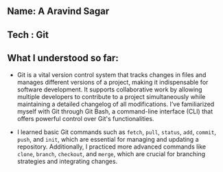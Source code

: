 ## Name: A Aravind Sagar
## Tech : Git 
## What I understood so far: 
- Git is a vital version control system that tracks changes in files and manages different versions of a project, making it indispensable for software development. It supports collaborative work by allowing multiple developers to contribute to a project simultaneously while maintaining a detailed changelog of all modifications. I’ve familiarized myself with Git through Git Bash, a command-line interface (CLI) that offers powerful control over Git's functionalities.

- I learned basic Git commands such as `fetch`, `pull`, `status`, `add`, `commit`, `push`, and `init`, which are essential for managing and updating a repository. Additionally, I practiced more advanced commands like `clone`, `branch`, `checkout`, and `merge`, which are crucial for branching strategies and integrating changes.

